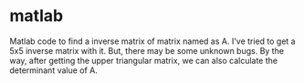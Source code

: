# matlab
Matlab code to find a inverse matrix of matrix named as A. I've tried to get a 5x5 inverse matrix with it. But, there may be some unknown bugs. 
By the way, after getting the upper triangular matrix, we can also calculate the determinant value of A.
